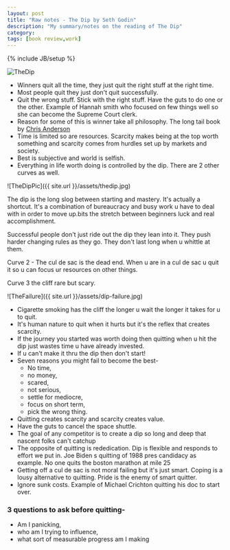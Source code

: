 ```yaml
---
layout: post
title: "Raw notes - The Dip by Seth Godin"
description: "My summary/notes on the reading of The Dip"
category: 
tags: [book review,work]
---
```

{% include JB/setup %}

![TheDip](http://www.sethgodin.com/thedip/thedip.gif)

- Winners quit all the time, they just quit the right stuff at the right time.
- Most people quit they just don't quit successfully.
- Quit the wrong stuff. Stick with the right stuff. Have the guts to do one or the other.
Example of Hannah smith who focused on few things well so she can become the Supreme Court clerk.
- Reason for some of this is winner take all philosophy. The long tail book by [Chris Anderson](http://www.longtail.com/about.html)
- Time is limited so are resources. Scarcity makes being at the top worth something and scarcity comes from hurdles set up by markets and society.
- Best is subjective and world is selfish.
- Everything in life worth doing is controlled by the dip. There are 2 other curves as well.

![TheDipPic]({{ site.url }}/assets/thedip.jpg)

The dip is the long slog between starting and mastery. It's actually a shortcut. It's a combination of bureaucracy and busy work u have to deal with in order to move up.bits the stretch between beginners luck and real accomplishment.

Successful people don't just ride out the dip they lean into it. They push harder changing rules as they go. They don't last long when u whittle at them.

Curve 2 - The cul de sac is the dead end. When u are in a cul de sac u quit it so u can focus ur resources on other things.

Curve 3 the cliff rare but scary.

![TheFailure]({{ site.url }}/assets/dip-failure.jpg)


- Cigarette smoking has the cliff the longer u wait the longer it takes for u to quit. 
- It's human nature to quit when it hurts but it's the reflex that creates scarcity.
- If the journey you started was worth doing then quitting when u hit the dip just wastes time u have already invested. 
- If u can't make it thru the dip then don't start!
- Seven reasons you might fail to become the best-
	- No time, 
	- no money, 
	- scared, 
	- not serious, 
	- settle for mediocre, 
	- focus on short term, 
	- pick the wrong thing.
- Quitting creates scarcity and scarcity creates value.
- Have the guts to cancel the space shuttle.
- The goal of any competitor is to create a dip so long and deep that nascent folks can't catchup
- The opposite of quitting is rededication. Dip is flexible and responds to effort we put in. Joe Biden s quitting of 1988 pres candidacy as example. No one quits the boston marathon at mile 25
- Getting off a cul de sac is not moral failing but it's just smart. Coping is a lousy alternative to quitting. Pride is the enemy of smart quitter. 
- Ignore sunk costs. Example of Michael Crichton quitting his doc to start over.

### 3 questions to ask before quitting-

- Am I panicking, 
- who am I trying to influence, 
- what sort of measurable progress am I making

